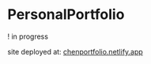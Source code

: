 # PersonalPortfolio

! in progress

site deployed at: [chenportfolio.netlify.app](https://chenportfolio.netlify.app/)
